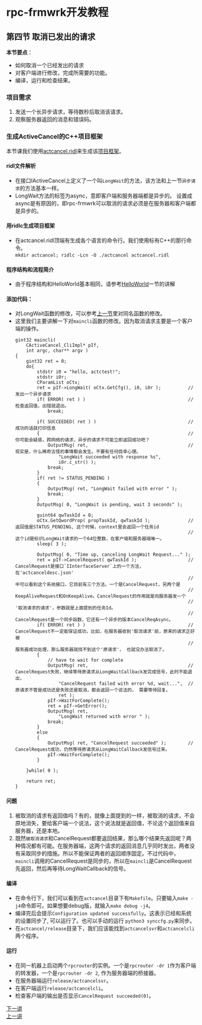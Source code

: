 # rpc-frmwrk开发教程
## 第四节 取消已发出的请求
**本节要点**：   
* 如何取消一个已经发出的请求
* 对客户端进行修改，完成所需要的功能。
* 编译，运行和检查结果。

### 项目需求
1. 发送一个长异步请求，等待数秒后取消该请求。
2. 观察服务器返回的消息和错误码。

### 生成ActiveCancel的C++项目框架
本节课我们使用[actcancel.ridl](../examples/actcancel.ridl)来生成该[项目框架](../examples/cpp/actcancel/)。

#### ridl文件解析
  * 在接口IActiveCancel上定义了一个叫`LongWait`的方法，该方法和上一节`异步请求`的方法基本一样。
  * LongWait方法的标签为async，意即客户端和服务器端都是异步的。
    设置成async是有原因的，即rpc-frmwrk可以取消的请求必须是在服务器和客户端都是异步的。

#### 用ridlc生成项目框架
  * 在actcancel.ridl顶端有生成各个语言的命令行。我们使用标有C++的那行命令。   
    `mkdir actcancel; ridlc -Lcn -O ./actcancel actcancel.ridl`

#### 程序结构和流程简介
  * 由于程序结构和HelloWorld基本相同，请参考[HelloWorld](./Tut-HelloWorld_cn-1.md#程序结构和流程简介)一节的讲解

#### 添加代码：
  * 对LongWait函数的修改，可以参考[上一节](./Tut-AsyncRequest_cn-3.md#添加代码)里对同名函数的修改。
  * 这里我们主要讲解一下对`maincli`函数的修改。因为取消请求主要是一个客户端的操作。
    ```
    gint32 maincli(
        CActiveCancel_CliImpl* pIf,
        int argc, char** argv )
    {
        gint32 ret = 0;
        do{
            stdstr i0 = "hello, actctest!";
            stdstr i0r;
            CParamList oCtx;
            ret = pIf->LongWait( oCtx.GetCfg(), i0, i0r );          // 发出一个异步请求
            if( ERROR( ret ) )                                      // 检查返回值，出错就退出。
                break;

            if( SUCCEEDED( ret ) )                                  // 成功的话就打印信息
            {                                                       // 你可能会疑惑，跨网络的请求，异步的请求不可能立即返回成功吧？
                OutputMsg( ret,                                     // 现实是，什么稀奇古怪的事情都会发生。不要有任何侥幸心理。
                    "LongWait succeeded with response %s",
                    i0r.c_str() );
                break;
            }
            if( ret != STATUS_PENDING )
            {
                OutputMsg( ret, "LongWait failed with error " );
                break;
            }
            OutputMsg( 0, "LongWait is pending, wait 3 seconds" );
                                                                    
            guint64 qwTaskId = 0;
            oCtx.GetQwordProp( propTaskId, qwTaskId );              // 返回值是STATUS_PENDING, 这个时候，context里会返回一个任务id
                                                                    // 这个id是标识LongWait请求的一个64位整数，在客户端和服务器端唯一。
            sleep( 3 );

            OutputMsg( 0, "Time up, canceling LongWait Request..." );
            ret = pIf->CancelRequest( qwTaskId );                   // CancelRequest是接口`IInterfaceServer`上的一个方法，在'actcanceldesc.json'
                                                                    // 中可以看到这个系统接口，它目前有三个方法，一个是CancelRequest，另两个是
                                                                    // KeepAliveRequest和OnKeepAlive。CancelRequest的作用就是向服务器发一个
                                                                    // '取消请求的请求'，参数就是上面提到的任务Id。
                                                                    // CancelRequest是一个同步函数，它还有一个异步的版本CancelReqAsync。
            if( ERROR( ret ) )                                      // CancelRequest不一定能保证成功，比如，在服务器收到'取消请求'前，原来的请求正好被
                                                                    // 服务器成功处理，那么服务器就找不到这个'原请求'， 也就没办法取消了。
            {
                // have to wait for complete
                OutputMsg( ret,                                     // CancelRequest失败，继续等待原请求从LongWaitCallback发完成信号，此时不能退出，
                    "CancelRequest failed with error %d, wait...",  // 原请求不管是成功还是失败还是取消，都会返回一个说法的， 需要等待回复。
                    ret );
                pIf->WaitForComplete();                             
                ret = pIf->GetError();
                OutputMsg( ret,
                    "LongWait returned with error " );
                break;
            }
            else                                                    
            {
                OutputMsg( ret, "CancelRequest succeeded" );        // CancelRequest成功，仍然等待原请求从LongWaitCallback发信号过来。
                pIf->WaitForComplete();
            }

        }while( 0 );

        return ret;
    }
    ```
#### 问题
1. 被取消的请求有返回值吗？有的，就像上面提到的一样，被取消的请求，不会原地消失，要给客户端一个说法，这个说法就是返回值，不论这个返回值来自服务器，还是本地。
2. 既然`被取消请求`和CancelRequest都要返回结果，那么哪个结果先返回呢？两种情况都有可能。在服务器端，这两个请求的返回消息几乎同时发出，两者没有采取同步的措施。所以不能保证两者的返回顺序固定。不过代码中，`maincli`调用的CancelRequest是同步的，所以在`maincli`是CancelRequest先返回，然后再等待LongWaitCallback的信号。

#### 编译
  * 在命令行下，我们可以看到在`actcancel`目录下有`Makefile`。只要输入`make -j4`命令即可。如果想要debug版，就输入`make debug -j4`。
  * 编译完后会提示`Configuration updated successfully`。这表示已经和系统的设置同步了, 可以运行了。也可以手动的运行 `python3 synccfg.py`来同步。
  * 在`actcancel/release`目录下，我们应该能找到`actcancelsvr`和`actcancelcli`两个程序。

#### 运行
  * 在同一机器上启动两个`rpcrouter`的实例。一个是`rpcrouter -dr 1`作为客户端的转发器，一个是`rpcrouter -dr 2`, 作为服务器端的桥接器。
  * 在服务器端运行`release/actcancelsvr`。
  * 在客户端运行`release/actcancelcli`。
  * 检查客户端的输出是否显示`CancelRequest succeeded(0)`。
 

[下一讲](./Tut-Serialization_cn-5.md)   
[上一讲](./Tut-AsyncRequest_cn-3.md)   
